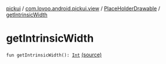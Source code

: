 [pickui](../../index.md) / [com.lovoo.android.pickui.view](../index.md) / [PlaceHolderDrawable](index.md) / [getIntrinsicWidth](./get-intrinsic-width.md)

# getIntrinsicWidth

`fun getIntrinsicWidth(): `[`Int`](https://kotlinlang.org/api/latest/jvm/stdlib/kotlin/-int/index.html) [(source)](https://github.com/lovoo/android-pickpic/blob/master/pickui/src/main/kotlin/com/lovoo/android/pickui/view/PlaceHolderDrawable.kt#L20)